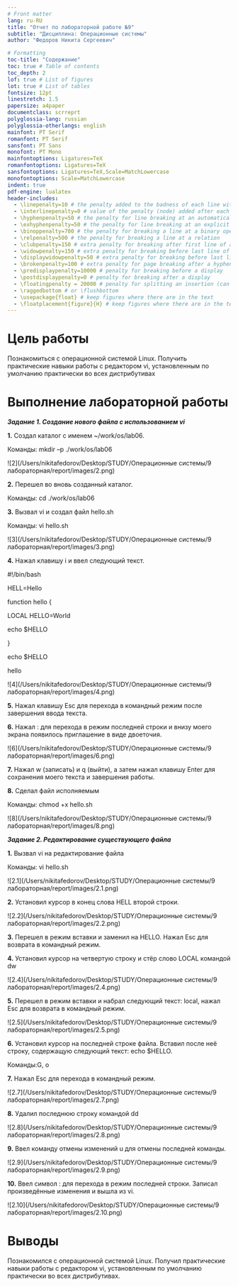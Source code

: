 ```yaml
---
# Front matter
lang: ru-RU
title: "Отчет по лабораторной работе №9"
subtitle: "Дисциплина: Операционные системы"
author: "Федоров Никита Сергеевич"

# Formatting
toc-title: "Содержание"
toc: true # Table of contents
toc_depth: 2
lof: true # List of figures
lot: true # List of tables
fontsize: 12pt
linestretch: 1.5
papersize: a4paper
documentclass: scrreprt
polyglossia-lang: russian
polyglossia-otherlangs: english
mainfont: PT Serif
romanfont: PT Serif
sansfont: PT Sans
monofont: PT Mono
mainfontoptions: Ligatures=TeX
romanfontoptions: Ligatures=TeX
sansfontoptions: Ligatures=TeX,Scale=MatchLowercase
monofontoptions: Scale=MatchLowercase
indent: true
pdf-engine: lualatex
header-includes:
  - \linepenalty=10 # the penalty added to the badness of each line within a paragraph (no associated penalty node) Increasing the value makes tex try to have fewer lines in the paragraph.
  - \interlinepenalty=0 # value of the penalty (node) added after each line of a paragraph.
  - \hyphenpenalty=50 # the penalty for line breaking at an automatically inserted hyphen
  - \exhyphenpenalty=50 # the penalty for line breaking at an explicit hyphen
  - \binoppenalty=700 # the penalty for breaking a line at a binary operator
  - \relpenalty=500 # the penalty for breaking a line at a relation
  - \clubpenalty=150 # extra penalty for breaking after first line of a paragraph
  - \widowpenalty=150 # extra penalty for breaking before last line of a paragraph
  - \displaywidowpenalty=50 # extra penalty for breaking before last line before a display math
  - \brokenpenalty=100 # extra penalty for page breaking after a hyphenated line
  - \predisplaypenalty=10000 # penalty for breaking before a display
  - \postdisplaypenalty=0 # penalty for breaking after a display
  - \floatingpenalty = 20000 # penalty for splitting an insertion (can only be split footnote in standard LaTeX)
  - \raggedbottom # or \flushbottom
  - \usepackage{float} # keep figures where there are in the text
  - \floatplacement{figure}{H} # keep figures where there are in the text
---
```


# Цель работы

Познакомиться с операционной системой Linux. Получить практические навыки работы с редактором vi, установленным по умолчанию практически во всех дистрибутивах


# Выполнение лабораторной работы

***Задание 1. Создание нового файла с использованием vi***

**1.** Создал каталог с именем ~/work/os/lab06.

Команды: mkdir –p ./work/os/lab06

![2](/Users/nikitafedorov/Desktop/STUDY/Операционные системы/9 лабораторная/report/images/2.png)

**2.** Перешел во вновь созданный каталог.

Команды: cd ./work/os/lab06 

 **3.** Вызвал vi и создал файл hello.sh 

Команды: vi hello.sh

![3](/Users/nikitafedorov/Desktop/STUDY/Операционные системы/9 лабораторная/report/images/3.png)

**4.** Нажал клавишу i и ввел следующий текст. 

\#!/bin/bash 

HELL=Hello 

function hello { 

LOCAL HELLO=World 

echo $HELLO

} 

echo $HELLO 

hello 

![4](/Users/nikitafedorov/Desktop/STUDY/Операционные системы/9 лабораторная/report/images/4.png)

**5.** Нажал клавишу Esc для перехода в командный режим после завершения ввода текста. 

**6.** Нажал : для перехода в режим последней строки и внизу моего экрана появилось приглашение в виде двоеточия.

![6](/Users/nikitafedorov/Desktop/STUDY/Операционные системы/9 лабораторная/report/images/6.png)

**7.** Нажал w (записать) и q (выйти), а затем нажал клавишу Enter для сохранения моего текста и завершения работы. 

**8.** Сделал файл исполняемым 

Команды: chmod +x hello.sh 

![8](/Users/nikitafedorov/Desktop/STUDY/Операционные системы/9 лабораторная/report/images/8.png)

***Задание 2. Редактирование существующего файла***

**1.** Вызвал vi на редактирование файла 

Команды: vi hello.sh 

![2.1](/Users/nikitafedorov/Desktop/STUDY/Операционные системы/9 лабораторная/report/images/2.1.png)

**2.** Установил курсор в конец слова HELL второй строки.

![2.2](/Users/nikitafedorov/Desktop/STUDY/Операционные системы/9 лабораторная/report/images/2.2.png)

**3.** Перешел в режим вставки и заменил на HELLO. Нажал Esc для возврата в командный режим.

**4.** Установил курсор на четвертую строку и стёр слово LOCAL командой dw

![2.4](/Users/nikitafedorov/Desktop/STUDY/Операционные системы/9 лабораторная/report/images/2.4.png)

**5.** Перешел в режим вставки и набрал следующий текст: local, нажал Esc для возврата в командный режим.

![2.5](/Users/nikitafedorov/Desktop/STUDY/Операционные системы/9 лабораторная/report/images/2.5.png)

**6.** Установил курсор на последней строке файла. Вставил после неё строку, содержащую следующий текст: echo $HELLO.

Команды:G, o

**7.** Нажал Esc для перехода в командный режим. 

![2.7](/Users/nikitafedorov/Desktop/STUDY/Операционные системы/9 лабораторная/report/images/2.7.png)

**8.** Удалил последнюю строку командой dd

![2.8](/Users/nikitafedorov/Desktop/STUDY/Операционные системы/9 лабораторная/report/images/2.8.png)

**9.** Ввел команду отмены изменений u для отмены последней команды.

![2.9](/Users/nikitafedorov/Desktop/STUDY/Операционные системы/9 лабораторная/report/images/2.9.png)

**10.** Ввел символ : для перехода в режим последней строки. Записал произведённые изменения и вышла из vi.

![2.10](/Users/nikitafedorov/Desktop/STUDY/Операционные системы/9 лабораторная/report/images/2.10.png)

# Выводы

Познакомился с операционной системой Linux. Получил практические навыки работы с редактором vi, установленным по умолчанию практически во всех дистрибутивах.